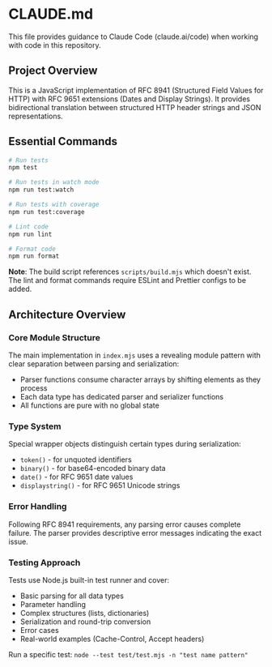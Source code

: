 # CLAUDE.md

This file provides guidance to Claude Code (claude.ai/code) when working with code in this repository.

## Project Overview

This is a JavaScript implementation of RFC 8941 (Structured Field Values for HTTP) with RFC 9651 extensions (Dates and Display Strings). It provides bidirectional translation between structured HTTP header strings and JSON representations.

## Essential Commands

```bash
# Run tests
npm test

# Run tests in watch mode
npm run test:watch

# Run tests with coverage
npm run test:coverage

# Lint code
npm run lint

# Format code
npm run format
```

**Note**: The build script references `scripts/build.mjs` which doesn't exist. The lint and format commands require ESLint and Prettier configs to be added.

## Architecture Overview

### Core Module Structure
The main implementation in `index.mjs` uses a revealing module pattern with clear separation between parsing and serialization:
- Parser functions consume character arrays by shifting elements as they process
- Each data type has dedicated parser and serializer functions
- All functions are pure with no global state

### Type System
Special wrapper objects distinguish certain types during serialization:
- `token()` - for unquoted identifiers
- `binary()` - for base64-encoded binary data
- `date()` - for RFC 9651 date values
- `displaystring()` - for RFC 9651 Unicode strings

### Error Handling
Following RFC 8941 requirements, any parsing error causes complete failure. The parser provides descriptive error messages indicating the exact issue.

### Testing Approach
Tests use Node.js built-in test runner and cover:
- Basic parsing for all data types
- Parameter handling
- Complex structures (lists, dictionaries)
- Serialization and round-trip conversion
- Error cases
- Real-world examples (Cache-Control, Accept headers)

Run a specific test: `node --test test/test.mjs -n "test name pattern"`